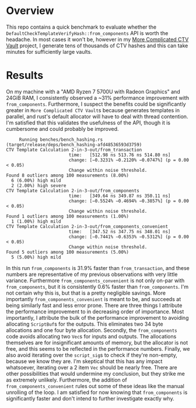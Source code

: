 # Overview

This repo contains a quick benchmark to evaluate whether the
`DefaultCheckTemplateVerifyHash::from_components` API is worth the headache.
In most cases it won't be, however in my
[More Complicated CTV Vault](https://github.com/lnhance-expedition/mccv) project,
I generate tens of thousands of CTV hashes and this can take minutes for
sufficiently large vaults.

# Results

On my machine with a "AMD Ryzen 7 5700U with Radeon Graphics" and 24GiB RAM, I
consistently observed a ~31% performance improvement with `from_components`.
Furthermore, I suspect the benefits could be significantly greater in
`More Complicated CTV Vault`s because generates templates in parallel, and
rust's default allocator will have to deal with thread contention.
I'm satisfied that this validates the usefulness of the API, though it is
cumbersome and could probably be improved.

```
     Running benches/bench_hashing.rs (target/release/deps/bench_hashing-afd48536593d3759)
CTV Template Calculation 2-in-3-out/from_transaction
                        time:   [512.98 ns 513.76 ns 514.80 ns]
                        change: [−0.3231% −0.2120% −0.0747%] (p = 0.00 < 0.05)
                        Change within noise threshold.
Found 8 outliers among 100 measurements (8.00%)
  6 (6.00%) high mild
  2 (2.00%) high severe
CTV Template Calculation 2-in-3-out/from_components
                        time:   [349.64 ns 349.87 ns 350.11 ns]
                        change: [−0.5524% −0.4694% −0.3857%] (p = 0.00 < 0.05)
                        Change within noise threshold.
Found 1 outliers among 100 measurements (1.00%)
  1 (1.00%) high mild
CTV Template Calculation 2-in-3-out/from_components_convenient
                        time:   [347.52 ns 347.75 ns 348.01 ns]
                        change: [−0.7441% −0.6353% −0.5312%] (p = 0.00 < 0.05)
                        Change within noise threshold.
Found 5 outliers among 100 measurements (5.00%)
  5 (5.00%) high mild
```

In this run `from_components` is 31.9% faster than `from_transaction`, and these
numbers are representative of my previous observations with very little variance.
Furthermore `from_components_convenient` is not only on-par with `from_components`, but it is consistently 0.6% faster than `from_components`.
I'm not certain why this is, but that is a pretty negligible savings.
More importantly `from_components_convenient` is meant to be, and succeeds at being similarly fast and less error prone.
There are three things I attribute the performance improvement to in decreasing
order of importance.
Most importantly, I attribute the bulk of the performance improvement to avoiding
allocating `ScriptBuf`s for the outputs.
This eliminates two 34 byte allocations and one four byte allocation.
Secondly, the `from_components` code avoids allocating two `Vec`s for inputs and
outputs.
The allocations themselves are for insignificant amounts of memory, but the
allocator is not free, and this seems to be reflected in the performance numbers.
Finally, we also avoid iterating over the `script_sig`s to check if they're
non-empty, because we know they are.
I'm skeptical that this has any impact whatsoever, iterating over a 2 item `Vec`
should be nearly free.
There are other possibilities that would undermine my conclusion, but they
strike me as extremely unlikely.
Furthermore, the addition of `from_components_convenient` rules out some of these ideas like the manual unrolling of the loop.
I am satisfied for now knowing that `from_components` is significantly faster
and don't intend to further investigate exactly why.
